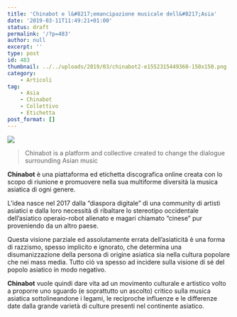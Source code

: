 ```yaml
---
title: 'Chinabot e l&#8217;emancipazione musicale dell&#8217;Asia'
date: '2019-03-11T11:49:21+01:00'
status: draft
permalink: '/?p=483'
author: null
excerpt: ''
type: post
id: 483
thumbnail: ../../uploads/2019/03/chinabot2-e1552315449360-150x150.png
category:
    - Articoli
tag:
    - Asia
    - Chinabot
    - Collettivo
    - Etichetta
post_format: []
---
```

![](../../uploads/2019/03/chinabot2-e1552315449360.png)

> Chinabot is a platform and collective created to change the dialogue surrounding Asian music

**Chinabot** è una piattaforma ed etichetta discografica online creata con lo scopo di riunione e promuovere nella sua multiforme diversità la musica asiatica di ogni genere.

L’idea nasce nel 2017 dalla “diaspora digitale” di una community di artisti asiatici e dalla loro necessità di ribaltare lo stereotipo occidentale dell’asiatico operaio-robot alienato e magari chiamato “cinese” pur proveniendo da un altro paese.

Questa visione parziale ed assolutamente errata dell’asiaticità è una forma di razzismo, spesso implicito e ignorato, che determina una disumanizzazione della persona di origine asiatica sia nella cultura popolare che nei mass media. Tutto ciò va spesso ad incidere sulla visione di sé del popolo asiatico in modo negativo.

**Chinabot** vuole quindi dare vita ad un movimento culturale e artistico volto a proporre uno sguardo (e soprattutto un ascolto) critico sulla musica asiatica sottolineandone i legami, le reciproche influenze e le differenze date dalla grande varietà di culture presenti nel continente asiatico.